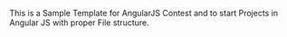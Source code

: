 This is a Sample  Template for AngularJS Contest and to start Projects in Angular JS with proper File structure.
